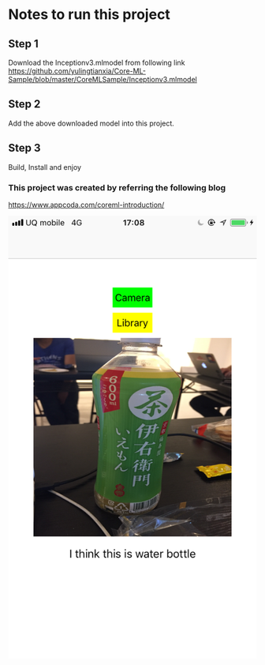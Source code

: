 # Notes to run this project
## Step 1
Download the Inceptionv3.mlmodel from following link
https://github.com/yulingtianxia/Core-ML-Sample/blob/master/CoreMLSample/Inceptionv3.mlmodel

## Step 2
Add the above downloaded model into this project.

## Step 3
Build, Install and enjoy


### This project was created by referring the following blog
https://www.appcoda.com/coreml-introduction/

![Snapshot](snapshot.png)


